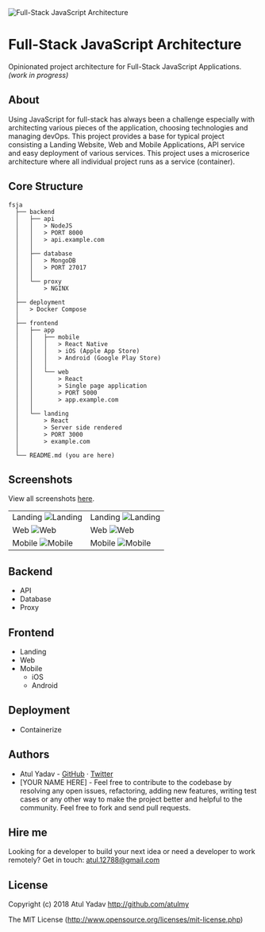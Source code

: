 <img src="https://raw.githubusercontent.com/atulmy/atulmy.github.io/master/images/fullstack-javascript-architecture/architecture.png?v=1.0" alt="Full-Stack JavaScript Architecture" />


# Full-Stack JavaScript Architecture
Opinionated project architecture for Full-Stack JavaScript Applications. _(work in progress)_


## About
Using JavaScript for full-stack has always been a challenge especially with architecting various pieces of the application, choosing technologies and managing devOps. This project provides a base for typical project consisting a Landing Website, Web and Mobile Applications, API service and easy deployment of various services. This project uses a microserice architecture where all individual project runs as a service (container).


## Core Structure
    fsja
      ├── backend
      │   ├── api
      │   │   > NodeJS
      │   │   > PORT 8000
      │   │   > api.example.com
      │   │
      │   ├── database
      │   │   > MongoDB
      │   │   > PORT 27017
      │   │
      │   └── proxy
      │       > NGINX
      │
      ├── deployment
      │   > Docker Compose
      │
      ├── frontend
      │   ├── app
      │   │   ├── mobile
      │   │   │   > React Native
      │   │   │   > iOS (Apple App Store)
      │   │   │   > Android (Google Play Store)
      │   │   │
      │   │   └── web
      │   │       > React
      │   │       > Single page application
      │   │       > PORT 5000
      │   │       > app.example.com
      │   │
      │   └── landing
      │       > React
      │       > Server side rendered
      │       > PORT 3000
      │       > example.com
      │
      └── README.md (you are here)


## Screenshots

View all screenshots [here](https://github.com/atulmy/atulmy.github.io/tree/master/images/fullstack-javascript-architecture).

<table>
  <tbody>
    <tr>
      <td>
        Landing
        <img alt="Landing" src="https://raw.githubusercontent.com/atulmy/atulmy.github.io/master/images/fullstack-javascript-architecture/landing/Screenshot%202018-11-26%20at%208.42.33%20PM.png" />
      </td>
      <td>
        Landing
        <img alt="Landing" src="https://raw.githubusercontent.com/atulmy/atulmy.github.io/master/images/fullstack-javascript-architecture/landing/Screenshot%202018-11-26%20at%208.42.44%20PM.png" />
      </td>
    </tr>
    <tr>
      <td>
        Web
        <img alt="Web" src="https://raw.githubusercontent.com/atulmy/atulmy.github.io/master/images/fullstack-javascript-architecture/web/Screenshot%202018-11-26%20at%208.43.29%20PM.png" />
      </td>
      <td>
        Web
        <img alt="Web" src="https://raw.githubusercontent.com/atulmy/atulmy.github.io/master/images/fullstack-javascript-architecture/web/Screenshot%202018-11-26%20at%208.44.25%20PM.png" />
      </td>
    </tr>
    <tr>
      <td>
        Mobile
        <img alt="Mobile" src="https://raw.githubusercontent.com/atulmy/atulmy.github.io/master/images/fullstack-javascript-architecture/mobile/Screenshot%202018-11-26%20at%208.47.31%20PM.png" />
      </td>
      <td>
        Mobile
        <img alt="Mobile" src="https://raw.githubusercontent.com/atulmy/atulmy.github.io/master/images/fullstack-javascript-architecture/mobile/Screenshot%202018-11-26%20at%208.48.07%20PM.png" />
      </td>
    </tr>
  </tbody>
</table>


## Backend
- API
- Database
- Proxy


## Frontend
- Landing
- Web
- Mobile
  - iOS
  - Android


## Deployment
- Containerize


## Authors
- Atul Yadav - [GitHub](https://github.com/atulmy) · [Twitter](https://twitter.com/atulmy)
- [YOUR NAME HERE] - Feel free to contribute to the codebase by resolving any open issues, refactoring, adding new features, writing test cases or any other way to make the project better and helpful to the community. Feel free to fork and send pull requests.


## Hire me
Looking for a developer to build your next idea or need a developer to work remotely? Get in touch: [atul.12788@gmail.com](mailto:atul.12788@gmail.com)


## License
Copyright (c) 2018 Atul Yadav http://github.com/atulmy

The MIT License (http://www.opensource.org/licenses/mit-license.php)
